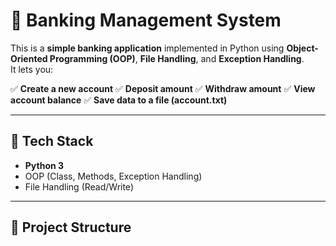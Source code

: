 # 🏦 Banking Management System

This is a **simple banking application** implemented in Python using **Object-Oriented Programming (OOP)**, **File Handling**, and **Exception Handling**.  
It lets you:

✅ **Create a new account**
✅ **Deposit amount**
✅ **Withdraw amount**
✅ **View account balance**
✅ **Save data to a file (account.txt)**

---

## 🔹 Tech Stack

- **Python 3**
- OOP (Class, Methods, Exception Handling)
- File Handling (Read/Write)

---

## 🔹 Project Structure

